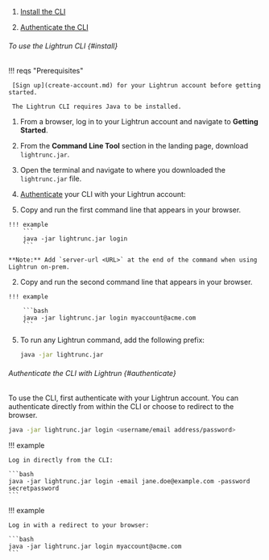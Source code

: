 

1. [Install the CLI](#install)

2. [Authenticate the CLI](#authenticate)

###### To use the Lightrun CLI {#install}

!!! reqs "Prerequisites"

     [Sign up](create-account.md) for your Lightrun account before getting started.
     
     The Lightrun CLI requires Java to be installed.


1. From a browser, log in to your Lightrun account and navigate to **Getting Started**. 

2. From the **Command Line Tool** section in the landing page, download `lightrunc.jar`. 

3. Open the terminal and navigate to where you downloaded the `lightrunc.jar` file.

4. [Authenticate](#authenticate) your CLI with your Lightrun account:

  1. Copy and run the first command line that appears in your browser. 
  
    !!! example
        ```
        java -jar lightrunc.jar login
        ```

    **Note:** Add `server-url <URL>` at the end of the command when using Lightrun on-prem.
    
  2. Copy and run the second command line that appears in your browser. 
  
    !!! example

        ```bash
        java -jar lightrunc.jar login myaccount@acme.com
        ```
    

5. To run any Lightrun command, add the following prefix: 

     ``` bash
     java -jar lightrunc.jar
     ```


###### Authenticate the CLI with Lightrun {#authenticate}

To use the CLI, first authenticate with your Lightrun account. You can authenticate directly from within the CLI or choose to redirect to the browser. 

``` bash
java -jar lightrunc.jar login <username/email address/password>
```

!!! example

    Log in directly from the CLI:

    ```bash
    java -jar lightrunc.jar login -email jane.doe@example.com -password secretpassword
    ```

!!! example

    Log in with a redirect to your browser:

    ```bash
    java -jar lightrunc.jar login myaccount@acme.com
    ```

